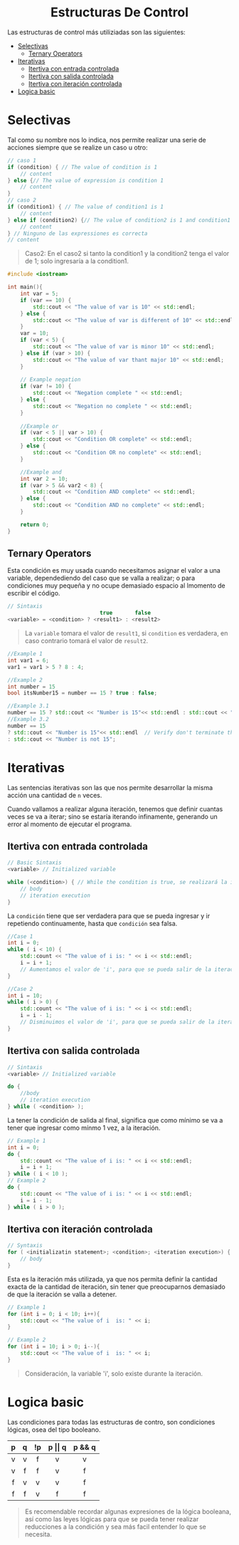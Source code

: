 <center> <h1> Estructuras De Control </h1></center>

Las estructuras de control más utiliziadas son las siguientes:

- [Selectivas](#selectivas)
  - [Ternary Operators](#ternary-operators)
- [Iterativas](#iterativas)
  - [Itertiva con entrada controlada](#itertiva-con-entrada-controlada)
  - [Itertiva con salida controlada](#itertiva-con-salida-controlada)
  - [Itertiva con iteración controlada](#itertiva-con-iteración-controlada)
- [Logica basic](#logica-basic)


# Selectivas

Tal como su nombre nos lo indica, nos permite realizar una serie de acciones
siempre que se realize un caso u otro:

```C++
// caso 1
if (condition) { // The value of condition is 1
    // content
} else {// The value of expression is condition 1
    // content
}
// caso 2
if (condition1) { // The value of condition1 is 1
    // content
} else if (condition2) {// The value of condition2 is 1 and condition1 is 0
    // content
} // Ninguno de las expressiones es correcta
// content
```
> Caso2: En el caso2 si tanto la condition1 y la condition2 tenga el valor de 1; solo ingresaría a la condition1.

```CPP
#include <iostream>

int main(){
    int var = 5;
    if (var == 10) {
        std::cout << "The value of var is 10" << std::endl;
    } else {
        std::cout << "The value of var is different of 10" << std::endl;
    }
    var = 10;
    if (var < 5) {
        std::cout << "The value of var is minor 10" << std::endl;
    } else if (var > 10) {
        std::cout << "The value of var thant major 10" << std::endl;
    }
    
    // Example negation
    if (var != 10) {
        std::cout << "Negation complete " << std::endl;
    } else {
        std::cout << "Negation no complete " << std::endl;
    }
    
    //Example or
    if (var < 5 || var > 10) {
        std::cout << "Condition OR complete" << std::endl;
    } else {
        std::cout << "Condition OR no complete" << std::endl;
    }

    //Example and
    int var 2 = 10;
    if (var > 5 && var2 < 8) {
        std::cout << "Condition AND complete" << std::endl;
    } else {
        std::cout << "Condition AND no complete" << std::endl;
    }

    return 0;
}
```

## Ternary Operators

Esta condición es muy usada cuando necesitamos asignar el valor a una variable,
dependediendo del caso que se valla a realizar; o para condiciones muy pequeña y
no ocupe demasiado espacio al lmomento de escribir el código.

```CPP
// Sintaxis
                             true       false
<variable> = <condition> ? <result1> : <result2>
```

> La `variable` tomara el valor de `result1`, si `condition` es verdadera, en caso
> contrario tomará el valor de `result2`.

```CPP
//Example 1
int var1 = 6;
var1 = var1 > 5 ? 8 : 4;

//Example 2
int number = 15
bool itsNumber15 = number == 15 ? true : false;

//Example 3.1
number == 15 ? std::cout << "Number is 15"<< std::endl : std::cout << "Number is not 15";
//Example 3.2
number == 15 
? std::cout << "Number is 15"<< std::endl  // Verify don't terminate this line whit ';'
: std::cout << "Number is not 15";
```
# Iterativas

Las sentencias iterativas son las que nos permite desarrollar la misma acción
una cantidad de `n` veces.

Cuando vallamos a realizar alguna iteración, tenemos que definir cuantas veces
se va a iterar; sino se estaría iterando infinamente, generando un error al momento
de ejecutar el programa.
## Itertiva con entrada controlada

```CPP
// Basic Sintaxis
<variable> // Initialized variable

while (<condition>) { // While the condition is true, se realizará la iteración
    // body
    // iteration execution
}
```
La `condición` tiene que ser verdadera para que se pueda ingresar y ir repetiendo
continuamente, hasta que `condición` sea falsa.

```CPP
//Case 1
int i = 0;
while ( i < 10) {
    std::count << "The value of i is: " << i << std::endl;
    i = i + 1;
    // Aumentamos el valor de 'i', para que se pueda salir de la iteración
}

//Case 2
int i = 10;
while ( i > 0) {
    std::count << "The value of i is: " << i << std::endl;
    i = i - 1;
    // Disminuimos el valor de 'i', para que se pueda salir de la iteración
}
```

## Itertiva con salida controlada

```CPP
// Sintaxis
<variable> // Initialized variable

do {
    //body
    // iteration execution
} while ( <condition> );
```

La tener la condición de salida al final, significa que como mínimo se va a tener
que ingresar como mínmo 1 vez, a la iteración.

```CPP
// Example 1
int i = 0;
do {
    std::count << "The value of i is: " << i << std::endl;
    i = i + 1;
} while ( i < 10 );
// Example 2
do {
    std::count << "The value of i is: " << i << std::endl;
    i = i - 1;
} while ( i > 0 );
```
## Itertiva con iteración controlada

```CPP
// Syntaxis
for ( <initializatin statement>; <condition>; <iteration execution>) {
    // body
}
```

Esta es la iteración más utilizada, ya que nos permita definir la cantidad exacta
de la cantidad de iteración, sin tener que preocuparnos demasiado de que la iteración
se valla a detener.

```CPP
// Example 1
for (int i = 0; i < 10; i++){
    std::cout << "The value of i  is: " << i;
}

// Example 2
for (int i = 10; i > 0; i--){
    std::cout << "The value of i  is: " << i;
}
```

> Consideración, la variable 'i', solo existe durante la iteración.

# Logica basic

Las condiciones para todas las estructuras de contro, son condiciones lógicas,
osea del tipo booleano.

<center>
<div>

|   p   |   q   |  !p   | p \|\| q | p && q |
| :---: | :---: | :---: | :------: | :----: |
|   v   |   v   |   f   |    v     |   v    |
|   v   |   f   |   f   |    v     |   f    |
|   f   |   v   |   v   |    v     |   f    |
|   f   |   f   |   v   |    f     |   f    |

</div>
</center>

> Es recomendable recordar algunas expresiones de la lógica booleana, así como las 
> leyes lógicas para que se pueda tener realizar reducciones a la condición y
> sea más facil entender lo que se necesita.
